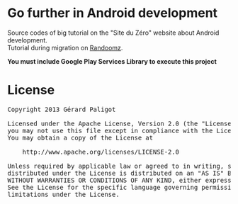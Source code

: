 # Go further in Android development #
Source codes of big tutorial on the "Site du Zéro" website about Android development.<br />
Tutorial during migration on <a href="http://www.randoomz.org">Randoomz</a>.

__You must include Google Play Services Library to execute this project__

# License #
<pre>
Copyright 2013 Gérard Paligot

Licensed under the Apache License, Version 2.0 (the "License");
you may not use this file except in compliance with the License.
You may obtain a copy of the License at

	http://www.apache.org/licenses/LICENSE-2.0

Unless required by applicable law or agreed to in writing, software
distributed under the License is distributed on an "AS IS" BASIS,
WITHOUT WARRANTIES OR CONDITIONS OF ANY KIND, either express or implied.
See the License for the specific language governing permissions and
limitations under the License.
</pre>